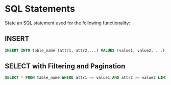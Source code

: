 # SQL Statements

State an SQL statement used for the following functionality:

## INSERT

```sql
INSERT INTO table_name (attr1, attr2,...) VALUES (value1, value2, ...);
```

## SELECT with Filtering and Pagination

```sql
SELECT * FROM table_name WHERE attr1 == value1 AND attr2 >= value2 LIMIT 10 OFFSET 20;
```
